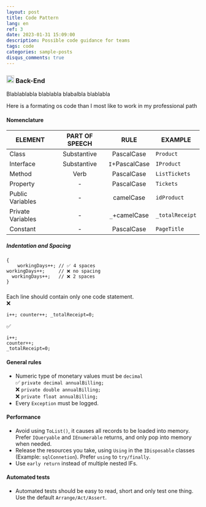 ```yaml
---
layout: post
title: Code Pattern
lang: en
ref: 3
date: 2023-01-31 15:09:00
description: Possible code guidance for teams
tags: code
categories: sample-posts
disqus_comments: true
---
```

### <img src="https://cdn-icons-png.flaticon.com/512/6132/6132221.png" width="20" height="20"> Back-End  
Blablablabla blablabla blabalbla blablabla

Here is a formating os code than I most like to work in my professional path

#### Nomenclature  

| **ELEMENT**        | **PART OF SPEECH** | **RULE**       | **EXAMPLE**     |
| ------------------ |:------------------:|:--------------:| --------------- |
| Class              | Substantive        | PascalCase     | `Product`       |
| Interface          | Substantive        | `I`+PascalCase | `IProduct`      |
| Method             | Verb               | PascalCase     | `ListTickets`   |
| Property           | -                  | PascalCase     | `Tickets`       |
| Public Variables   | -                  | camelCase      | `idProduct`     |
| Private Variables  | -                  | `_`+camelCase  | `_totalReceipt` |
| Constant           | -                  | PascalCase     | `PageTitle`     |
  


##### Indentation and Spacing

```
{
    workingDays++; // ✅ 4 spaces
workingDays++;     // ❌ no spacing
  workingDays++;   // ❌ 2 spaces
}
```
#####   

Each line should contain only one code statement.  
❌  
```
i++; counter++; _totalReceipt=0;  
```

✅  
```
i++;  
counter++;  
_totalReceipt=0;  
```

#### General rules
- Numeric type of monetary values must be `decimal`  
✅ `private decimal annualBilling;`  
❌ `private double annualBilling;`  
❌ `private float annualBilling;`  
- Every `Exception` must be logged.  

#### Performance
- Avoid using `ToList()`, it causes all records to be loaded into memory. Prefer `IQueryable` and `IEnumerable` returns, and only pop into memory when needed.
- Release the resources you take, using `Using` in the `IDisposable` classes (Example: `sqlConnetion`). Prefer `using` to `try/finally`.
- Use `early return` instead of multiple nested IFs.

#### Automated tests
- Automated tests should be easy to read, short and only test one thing. Use the default `Arrange/Act/Assert`.